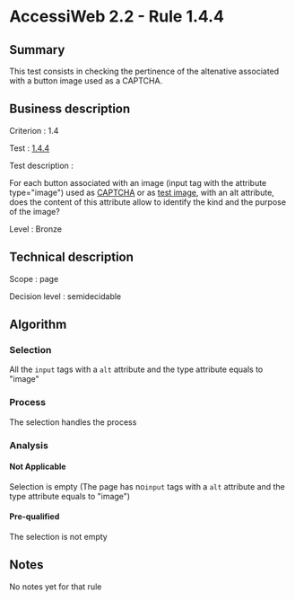 # AccessiWeb 2.2 - Rule 1.4.4

## Summary

This test consists in checking the pertinence of the altenative
associated with a button image used as a CAPTCHA.

## Business description

Criterion : 1.4

Test : [1.4.4](http://www.accessiweb.org/index.php/accessiweb-22-english-version.html#test-1-4-4)

Test description :

For each button associated with an image (input tag with the attribute
type="image") used as
[CAPTCHA](http://www.accessiweb.org/index.php/glossary-76.html#mcaptcha)
or as [test
image](http://www.accessiweb.org/index.php/glossary-76.html#mImgTest),
with an alt attribute, does the content of this attribute allow to
identify the kind and the purpose of the image?

Level : Bronze

## Technical description

Scope : page

Decision level :
semidecidable

## Algorithm

### Selection

All the `input` tags with a `alt` attribute and the type attribute
equals to "image"

### Process

The selection handles the process

### Analysis

#### Not Applicable

Selection is empty (The page has no`input` tags with a `alt` attribute
and the type attribute equals to "image")

#### Pre-qualified

The selection is not empty

## Notes

No notes yet for that rule
